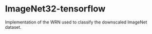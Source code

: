 # ImageNet32-tensorflow
Implementation of the WRN used to classify the downscaled ImageNet dataset.
